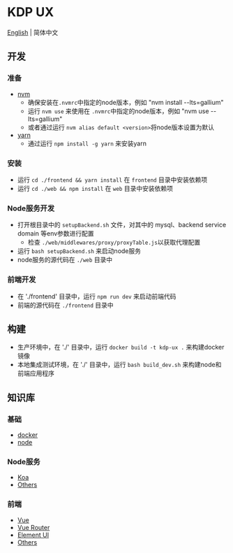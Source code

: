 # KDP UX

[English](./README.md) | 简体中文
<br>

## 开发

### 准备

- [nvm](https://github.com/nvm-sh/nvm)
  - 确保安装在`.nvmrc`中指定的node版本，例如 "nvm install --lts=gallium"
  - 运行 `nvm use` 来使用在 `.nvmrc`中指定的node版本，例如 "nvm use --lts=gallium"
  - 或者通过运行 `nvm alias default <version>`将node版本设置为默认
- [yarn](https://yarnpkg.com/)
  - 通过运行 `npm install -g yarn` 来安装yarn

### 安装

- 运行 `cd ./frontend && yarn install` 在 `frontend` 目录中安装依赖项
- 运行 `cd ./web && npm install` 在 `web` 目录中安装依赖项

### Node服务开发

- 打开根目录中的 `setupBackend.sh` 文件，对其中的 mysql、backend service domain 等env参数进行配置
  - 检查 `./web/middlewares/proxy/proxyTable.js`以获取代理配置
- 运行 `bash setupBackend.sh` 来启动node服务
- node服务的源代码在 `./web` 目录中

### 前端开发

- 在 './frontend' 目录中，运行 `npm run dev` 来启动前端代码
- 前端的源代码在 `./frontend` 目录中


## 构建

- 生产环境中，在 './' 目录中，运行 `docker build -t kdp-ux .` 来构建docker镜像
- 本地集成测试环境，在 './' 目录中，运行 `bash build_dev.sh` 来构建node和前端应用程序


## 知识库

### 基础

- [docker](https://www.docker.com/)
- [node](https://nodejs.org/en/)

### Node服务

- [Koa](https://koajs.com/)
- [Others](./web/package.json)

### 前端

- [Vue](https://v2.cn.vuejs.org/)
- [Vue Router](https://router.vuejs.org/)
- [Element UI](https://element.eleme.cn/)
- [Others](./frontend/package.json)
